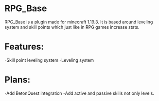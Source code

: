 # RPG_Base
RPG_Base is a plugin made for minecraft 1.19.3. It is based around leveling system and skill points which just like in RPG games increase stats.

# Features:
-Skill point leveling system
-Leveling system

# Plans:
-Add BetonQuest integration
-Add active and passive skills not only levels.
